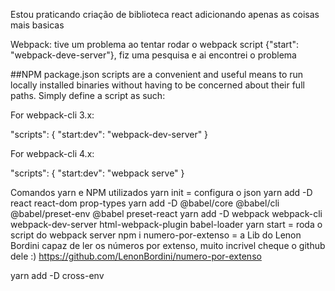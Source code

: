 Estou praticando criação de biblioteca react adicionando apenas as coisas mais basicas

Webpack: tive um problema ao tentar rodar o webpack script {"start": "webpack-deve-server"}, fiz uma pesquisa e ai encontrei o problema

##NPM package.json scripts are a convenient and useful means to run locally installed binaries without having to be concerned about their full paths. Simply define a script as such:

For webpack-cli 3.x:

"scripts": { "start:dev": "webpack-dev-server" }

For webpack-cli 4.x:

"scripts": { "start:dev": "webpack serve" }



Comandos yarn e NPM utilizados
yarn init = configura o json
yarn add -D react react-dom prop-types
yarn add -D @babel/core @babel/cli @babel/preset-env @babel preset-react
yarn add -D webpack webpack-cli webpack-dev-server html-webpack-plugin babel-loader
yarn start = roda o script do webpack server
npm i numero-por-extenso = a Lib do Lenon Bordini capaz de ler os números por extenso, muito incrivel cheque o github dele :) https://github.com/LenonBordini/numero-por-extenso

yarn add -D cross-env
